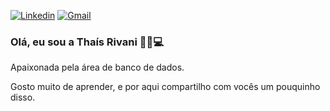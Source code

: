 [![Linkedin](https://img.shields.io/badge/LinkedIn-0077B5?style=for-the-badge&logo=linkedin&logoColor=white)]([https://www.linkedin.com/in/tha%C3%ADs-helena-rivani-fraga-251574180/](https://www.linkedin.com/in/tha%C3%ADs-rivani-251574180/))
[![Gmail](https://img.shields.io/badge/Gmail-D14836?style=for-the-badge&logo=gmail&logoColor=white)](thaisrivani@gmail.com)

### Olá, eu sou a Thaís Rivani 🙋🏻💻

Apaixonada pela área de banco de dados.

Gosto muito de aprender, e por aqui compartilho com vocês um pouquinho disso.
